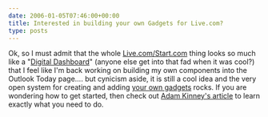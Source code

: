 ```yaml
---
date: 2006-01-05T07:46:00+00:00
title: Interested in building your own Gadgets for Live.com?
type: posts
---
```

Ok, so I must admit that the whole [Live.com/Start.com](https://www.live.com) thing looks so much like a "[Digital Dashboard](https://msdn.microsoft.com/library/default.asp?url=/library/en-us/dnoxpta/html/odc_digdash.asp)" (anyone else get into that fad when it was cool?) that I feel like I'm back working on building my own components into the Outlook Today page.... but cynicism aside, it is still a cool idea and the very open system for creating and adding [your own gadgets](https://www.microsoftgadgets.com) rocks. If you are wondering how to get started, then check out [Adam Kinney's article](https://www.adamkinney.com/note.aspx?id=86) to learn exactly what you need to do.
